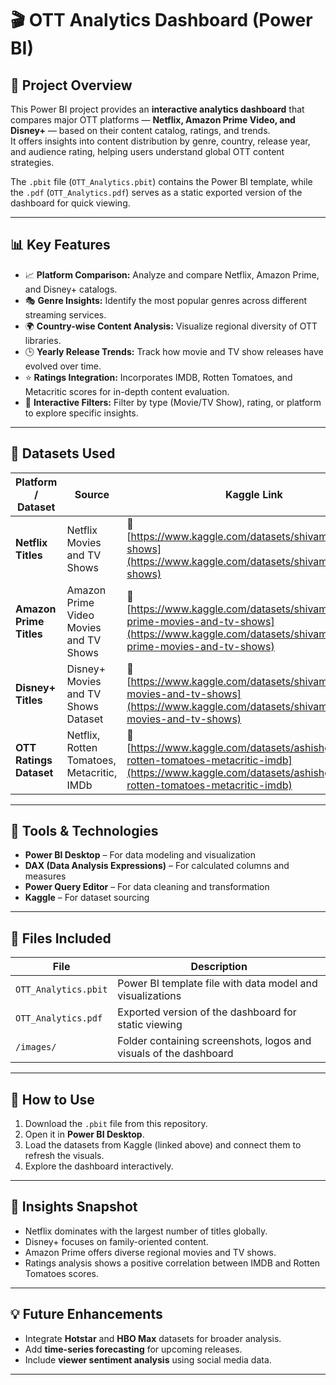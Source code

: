 # 🎬 OTT Analytics Dashboard (Power BI)

## 📘 Project Overview
This Power BI project provides an **interactive analytics dashboard** that compares major OTT platforms — **Netflix, Amazon Prime Video, and Disney+** — based on their content catalog, ratings, and trends.  
It offers insights into content distribution by genre, country, release year, and audience rating, helping users understand global OTT content strategies.

The `.pbit` file (`OTT_Analytics.pbit`) contains the Power BI template, while the `.pdf` (`OTT_Analytics.pdf`) serves as a static exported version of the dashboard for quick viewing.

---

## 📊 Key Features
- 📈 **Platform Comparison:** Analyze and compare Netflix, Amazon Prime, and Disney+ catalogs.  
- 🎭 **Genre Insights:** Identify the most popular genres across different streaming services.  
- 🌍 **Country-wise Content Analysis:** Visualize regional diversity of OTT libraries.  
- 🕒 **Yearly Release Trends:** Track how movie and TV show releases have evolved over time.  
- ⭐ **Ratings Integration:** Incorporates IMDB, Rotten Tomatoes, and Metacritic scores for in-depth content evaluation.  
- 🧭 **Interactive Filters:** Filter by type (Movie/TV Show), rating, or platform to explore specific insights.

---

## 🧩 Datasets Used
| Platform / Dataset | Source | Kaggle Link |
|--------------------|---------|--------------|
| **Netflix Titles** | Netflix Movies and TV Shows | 🔗 [https://www.kaggle.com/datasets/shivamb/netflix-shows](https://www.kaggle.com/datasets/shivamb/netflix-shows) |
| **Amazon Prime Titles** | Amazon Prime Video Movies and TV Shows | 🔗 [https://www.kaggle.com/datasets/shivamb/amazon-prime-movies-and-tv-shows](https://www.kaggle.com/datasets/shivamb/amazon-prime-movies-and-tv-shows) |
| **Disney+ Titles** | Disney+ Movies and TV Shows Dataset | 🔗 [https://www.kaggle.com/datasets/shivamb/disney-movies-and-tv-shows](https://www.kaggle.com/datasets/shivamb/disney-movies-and-tv-shows) |
| **OTT Ratings Dataset** | Netflix, Rotten Tomatoes, Metacritic, IMDb | 🔗 [https://www.kaggle.com/datasets/ashishgup/netflix-rotten-tomatoes-metacritic-imdb](https://www.kaggle.com/datasets/ashishgup/netflix-rotten-tomatoes-metacritic-imdb) |

---

## 🧠 Tools & Technologies
- **Power BI Desktop** – For data modeling and visualization  
- **DAX (Data Analysis Expressions)** – For calculated columns and measures  
- **Power Query Editor** – For data cleaning and transformation  
- **Kaggle** – For dataset sourcing  

---

## 📂 Files Included
| File | Description |
|------|--------------|
| `OTT_Analytics.pbit` | Power BI template file with data model and visualizations |
| `OTT_Analytics.pdf` | Exported version of the dashboard for static viewing |
| `/images/` | Folder containing screenshots, logos and visuals of the dashboard |

---

## 🚀 How to Use
1. Download the `.pbit` file from this repository.  
2. Open it in **Power BI Desktop**.  
3. Load the datasets from Kaggle (linked above) and connect them to refresh the visuals.  
4. Explore the dashboard interactively.

---

## 🧾 Insights Snapshot
- Netflix dominates with the largest number of titles globally.  
- Disney+ focuses on family-oriented content.  
- Amazon Prime offers diverse regional movies and TV shows.  
- Ratings analysis shows a positive correlation between IMDB and Rotten Tomatoes scores.

---

## 💡 Future Enhancements
- Integrate **Hotstar** and **HBO Max** datasets for broader analysis.  
- Add **time-series forecasting** for upcoming releases.  
- Include **viewer sentiment analysis** using social media data.

---




